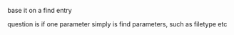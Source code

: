base it on a find entry

  question is if one parameter simply is find parameters, such as filetype etc

